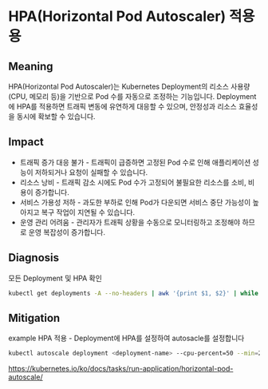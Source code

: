 # **HPA(Horizontal Pod Autoscaler) 적용용**

## Meaning
HPA(Horizontal Pod Autoscaler)는 Kubernetes Deployment의 리소스 사용량(CPU, 메모리 등)을 기반으로 Pod 수를 자동으로 조정하는 기능입니다. Deployment에 HPA를 적용하면 트래픽 변동에 유연하게 대응할 수 있으며, 안정성과 리소스 효율성을 동시에 확보할 수 있습니다.

## Impact
- 트래픽 증가 대응 불가 - 트래픽이 급증하면 고정된 Pod 수로 인해 애플리케이션 성능이 저하되거나 요청이 실패할 수 있습니다.
- 리소스 낭비 - 트래픽 감소 시에도 Pod 수가 고정되어 불필요한 리소스를 소비, 비용이 증가합니다.
- 서비스 가용성 저하 - 과도한 부하로 인해 Pod가 다운되면 서비스 중단 가능성이 높아지고 복구 작업이 지연될 수 있습니다.
- 운영 관리 어려움 - 관리자가 트래픽 상황을 수동으로 모니터링하고 조정해야 하므로 운영 복잡성이 증가합니다.

## Diagnosis

모든 Deployment 및 HPA 확인

```bash
kubectl get deployments -A --no-headers | awk '{print $1, $2}' | while read namespace name; do kubectl get hpa -n $namespace --no-headers | grep $name >/dev/null || echo "$namespace/$name: HPA not configured"; done
```

## Mitigation

example
HPA 적용 - Deployment에 HPA를 설정하여 autosacle를 설정합니다
```bash
kubectl autoscale deployment <deployment-name> --cpu-percent=50 --min=2 --max=10
```

https://kubernetes.io/ko/docs/tasks/run-application/horizontal-pod-autoscale/
